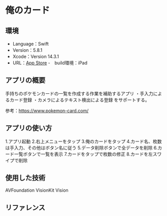 # 俺のカード

## 環境
- Language：Swift
- Version：5.8.1
- Xcode：Version 14.3.1
- URL：[App Store](http://example.com) 
-　build環境：iPad

## アプリの概要
手持ちのポケモンカードの一覧を作成する作業を補助するアプリ
・手入力によるカード登録
・カメラによるテキスト検出による登録
をサポートする。

参考：https://www.pokemon-card.com/

## アプリの使い方
1.アプリ起動
2.右上メニューをタップ
3.俺のカードをタップ
4.カード名、枚数は手入力、その他はボタン名に従う
5.データ削除ボタンで全データを削除
6.カード一覧ボタンで一覧を表示
7.カードをタップで枚数の修正
8.カードを左スワイプで削除

## 使用した技術
AVFoundation
VisionKit
Vision

## リファレンス
